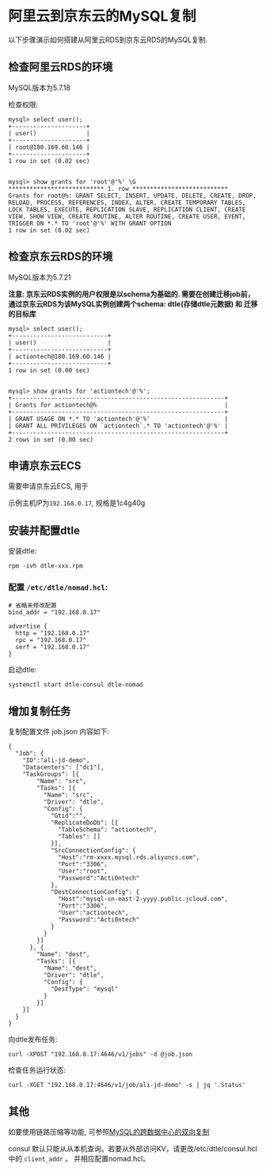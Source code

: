 # 阿里云到京东云的MySQL复制

以下步骤演示如何搭建从阿里云RDS到京东云RDS的MySQL复制.

## 检查阿里云RDS的环境

MySQL版本为5.7.18

检查权限: 

```
mysql> select user();
+---------------------+
| user()              |
+---------------------+
| root@180.169.60.146 |
+---------------------+
1 row in set (0.02 sec)
 
 
mysql> show grants for 'root'@'%' \G
*************************** 1. row ***************************
Grants for root@%: GRANT SELECT, INSERT, UPDATE, DELETE, CREATE, DROP, RELOAD, PROCESS, REFERENCES, INDEX, ALTER, CREATE TEMPORARY TABLES, LOCK TABLES, EXECUTE, REPLICATION SLAVE, REPLICATION CLIENT, CREATE VIEW, SHOW VIEW, CREATE ROUTINE, ALTER ROUTINE, CREATE USER, EVENT, TRIGGER ON *.* TO 'root'@'%' WITH GRANT OPTION
1 row in set (0.02 sec)
```

## 检查京东云RDS的环境

MySQL版本为5.7.21

**注意: 京东云RDS实例的用户权限是以schema为基础的. 需要在创建迁移job前，通过京东云RDS为该MySQL实例创建两个schema: dtle(存储dtle元数据) 和 迁移的目标库**


```
mysql> select user();
+---------------------------+
| user()                    |
+---------------------------+
| actiontech@180.169.60.146 |
+---------------------------+
1 row in set (0.00 sec)
 
 
mysql> show grants for 'actiontech'@'%';
+------------------------------------------------------------+
| Grants for actiontech@%                                    |
+------------------------------------------------------------+
| GRANT USAGE ON *.* TO 'actiontech'@'%'                     |
| GRANT ALL PRIVILEGES ON `actiontech`.* TO 'actiontech'@'%' |
+------------------------------------------------------------+
2 rows in set (0.00 sec)
```

## 申请京东云ECS

需要申请京东云ECS, 用于

示例主机IP为`192.168.0.17`, 规格是1c4g40g


## 安装并配置dtle

安装dtle:

```
rpm -ivh dtle-xxx.rpm
```

### 配置 `/etc/dtle/nomad.hcl`:

```
# 省略未修改配置
bind_addr = "192.168.0.17"
 
advertise {
  http = "192.168.0.17"
  rpc = "192.168.0.17"
  serf = "192.168.0.17"
}
```

启动dtle: 

```
systemctl start dtle-consul dtle-nomad
```

## 增加复制任务

复制配置文件 job.json 内容如下:

```
{
  "Job": {
    "ID":"ali-jd-demo",
    "Datacenters": ["dc1"],
    "TaskGroups": [{
        "Name": "src",
        "Tasks": [{
          "Name": "src",
          "Driver": "dtle",
          "Config": {
            "Gtid":"",
            "ReplicateDoDb": [{
              "TableSchema": "actiontech",
              "Tables": []
            }],
            "SrcConnectionConfig": {
              "Host":"rm-xxxx.mysql.rds.aliyuncs.com",
              "Port":"3306",
              "User":"root",
              "Password":"Acti0ntech"
            },
            "DestConnectionConfig": {
              "Host":"mysql-cn-east-2-yyyy.public.jcloud.com",
              "Port":"3306",
              "User":"actiontech",
              "Password":"Acti0ntech"
            }
          }
        }]
      }, {
        "Name": "dest",
        "Tasks": [{
          "Name": "dest",
          "Driver": "dtle",
          "Config": {
            "DestType": "mysql"
          }
        }]
    }]
  }
}
```

向dtle发布任务: 

```
curl -XPOST "192.168.0.17:4646/v1/jobs" -d @job.json
```

检查任务运行状态: 

```
curl -XGET "192.168.0.17:4646/v1/job/ali-jd-demo" -s | jq '.Status'
```

## 其他

如要使用链路压缩等功能, 可参照[MySQL的跨数据中心的双向复制](2.3_dc_to_dc.md)

consul 默认只能从从本机查询。若要从外部访问KV，请更改/etc/dtle/consul.hcl中的 `client_addr` 。
并相应配置nomad.hcl。
